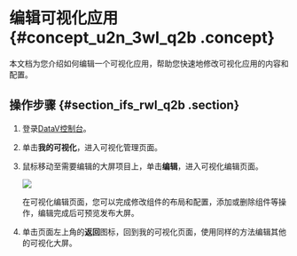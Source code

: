 # 编辑可视化应用 {#concept_u2n_3wl_q2b .concept}

本文档为您介绍如何编辑一个可视化应用，帮助您快速地修改可视化应用的内容和配置。

## 操作步骤 {#section_ifs_rwl_q2b .section}

1.  登录[DataV控制台](https://datav.alibabacloud.com/)。
2.  单击**我的可视化**，进入可视化管理页面。
3.  鼠标移动至需要编辑的大屏项目上，单击**编辑**，进入可视化编辑页面。

    ![](http://static-aliyun-doc.oss-cn-hangzhou.aliyuncs.com/assets/img/16547/15586849478018_zh-CN.png)

    在可视化编辑页面，您可以完成修改组件的布局和配置，添加或删除组件等操作，编辑完成后可预览发布大屏。

4.  单击页面左上角的**返回**图标，回到我的可视化页面，使用同样的方法编辑其他的可视化大屏。

